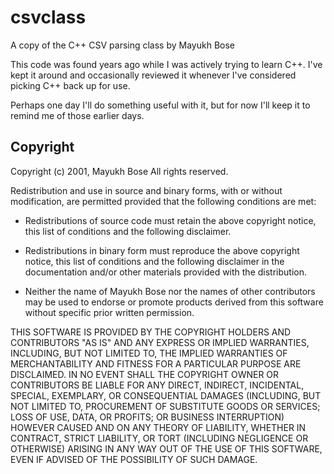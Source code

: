 # csvclass

A copy of the C++ CSV parsing class by Mayukh Bose

This code was found years ago while I was actively
trying to learn C++. I've kept it around and occasionally
reviewed it whenever I've considered picking C++ back
up for use.

Perhaps one day I'll do something useful with it, but
for now I'll keep it to remind me of those earlier days.

## Copyright

Copyright (c) 2001, Mayukh Bose
All rights reserved.

Redistribution and use in source and binary forms, with or without
modification, are permitted provided that the following conditions are
met:

* Redistributions of source code must retain the above copyright notice,
this list of conditions and the following disclaimer.  

* Redistributions in binary form must reproduce the above copyright
notice, this list of conditions and the following disclaimer in the
documentation and/or other materials provided with the distribution.

* Neither the name of Mayukh Bose nor the names of other
contributors may be used to endorse or promote products derived from
this software without specific prior written permission.

THIS SOFTWARE IS PROVIDED BY THE COPYRIGHT HOLDERS AND CONTRIBUTORS
"AS IS" AND ANY EXPRESS OR IMPLIED WARRANTIES, INCLUDING, BUT NOT
LIMITED TO, THE IMPLIED WARRANTIES OF MERCHANTABILITY AND FITNESS FOR
A PARTICULAR PURPOSE ARE DISCLAIMED. IN NO EVENT SHALL THE COPYRIGHT
OWNER OR CONTRIBUTORS BE LIABLE FOR ANY DIRECT, INDIRECT, INCIDENTAL,
SPECIAL, EXEMPLARY, OR CONSEQUENTIAL DAMAGES (INCLUDING, BUT NOT
LIMITED TO, PROCUREMENT OF SUBSTITUTE GOODS OR SERVICES; LOSS OF USE,
DATA, OR PROFITS; OR BUSINESS INTERRUPTION) HOWEVER CAUSED AND ON ANY
THEORY OF LIABILITY, WHETHER IN CONTRACT, STRICT LIABILITY, OR TORT
(INCLUDING NEGLIGENCE OR OTHERWISE) ARISING IN ANY WAY OUT OF THE USE
OF THIS SOFTWARE, EVEN IF ADVISED OF THE POSSIBILITY OF SUCH DAMAGE.
